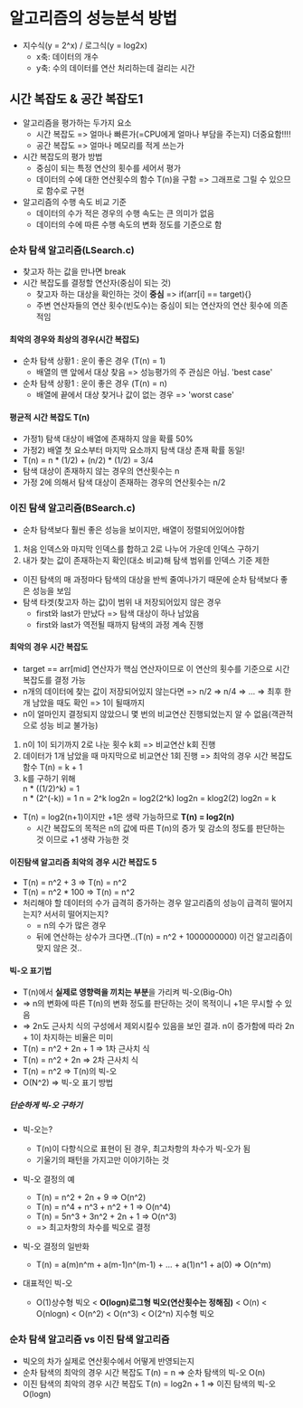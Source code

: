 # 알고리즘의 성능분석 방법

- 지수식(y = 2^x) / 로그식(y = log2x)
  - x축: 데이터의 개수
  - y축: 수의 데이터를 연산 처리하는데 걸리는 시간

## 시간 복잡도 & 공간 복잡도1

- 알고리즘을 평가하는 두가지 요소
  - 시간 복잡도 => 얼마나 빠른가(=CPU에게 얼마나 부담을 주는지) 더중요함!!!!
  - 공간 복잡도 => 얼마나 메모리를 적게 쓰는가
- 시간 복잡도의 평가 방법
  - 중심이 되는 특정 연산의 횟수를 세어서 평가
  - 데이터의 수에 대한 연산횟수의 함수 T(n)을 구함 => 그래프로 그릴 수 있으므로 함수로 구현
- 알고리즘의 수행 속도 비교 기준
  - 데이터의 수가 적은 경우의 수행 속도는 큰 의미가 없음
  - 데이터의 수에 따른 수행 속도의 변화 정도를 기준으로 함

### 순차 탐색 알고리즘(LSearch.c)

- 찾고자 하는 값을 만나면 break
- 시간 복잡도를 결정할 연산자(중심이 되는 것)
  - 찾고자 하는 대상을 확인하는 것이 **중심** => if(arr[i] == target){}
  - 주변 연산자들의 연산 횟수(빈도수)는 중심이 되는 연산자의 연산 횟수에 의존적임

#### 최악의 경우와 최상의 경우(시간 복잡도)

- 순차 탐색 상황1 : 운이 좋은 경우 (T(n) = 1)
  - 배열의 맨 앞에서 대상 찾음 => 성능평가의 주 관심은 아님. 'best case'
- 순차 탐색 상황1 : 운이 좋은 경우 (T(n) = n)
  - 배열에 끝에서 대상 찾거나 값이 없는 경우 => 'worst case'

#### 평균적 시간 복잡도 T(n)

- 가정1) 탐색 대상이 배열에 존재하지 않을 확률 50%
- 가정2) 배열 첫 요소부터 마지막 요소까지 탐색 대상 존재 확률 동일!
- T(n) = n \* (1/2) + (n/2) \* (1/2) = 3/4
- 탐색 대상이 존재하지 않는 경우의 연산횟수는 n
- 가정 2에 의해서 탐색 대상이 존재하는 경우의 연산횟수는 n/2

### 이진 탐색 알고리즘(BSearch.c)

- 순차 탐색보다 훨씬 좋은 성능을 보이지만, 배열이 정렬되어있어야함

1. 처음 인덱스와 마지막 인덱스를 합하고 2로 나누어 가운데 인덱스 구하기
2. 내가 찾는 값이 존재하는지 확인(대소 비교)해 탐색 범위를 인덱스 기준 제한

- 이진 탐색의 매 과정마다 탐색의 대상을 반씩 줄여나가기 때문에 순차 탐색보다 좋은 성능을 보임
- 탐색 타겟(찾고자 하는 값)이 범위 내 저장되어있지 않은 경우
  - first와 last가 만났다 => 탐색 대상이 하나 남았음
  - first와 last가 역전될 때까지 탐색의 과정 계속 진행

#### 최악의 경우 시간 복잡도

- target == arr[mid] 연산자가 핵심 연산자이므로 이 연산의 횟수를 기준으로 시간 복잡도를 결정 가능
- n개의 데이터에 찾는 값이 저장되어있지 않는다면 => n/2 => n/4 => ... => 최후 한개 남았을 때도 확인 => 1이 될때까지
- n이 얼마인지 결정되지 않았으니 몇 번의 비교연산 진행되었는지 알 수 없음(객관적으로 성능 비교 불가능)

1. n이 1이 되기까지 2로 나눈 횟수 k회 => 비교연산 k회 진행
2. 데이터가 1개 남았을 때 마지막으로 비교연산 1회 진행
   => 최악의 경우 시간 복잡도 함수 T(n) = k + 1
3. k를 구하기 위해  
   n \* ((1/2)^k) = 1  
   n \* (2^(-k)) = 1
   n = 2^k
   log2n = log2(2^k)
   log2n = klog2(2)
   log2n = k

- T(n) = log2(n+1)이지만 +1은 생략 가능하므로 **T(n) = log2(n)**
  - 시간 복잡도의 목적은 n의 값에 따른 T(n)의 증가 및 감소의 정도를 판단하는 것 이므로 +1 생략 가능한 것

#### 이진탐색 알고리즘 최악의 경우 시간 복잡도 5

- T(n) = n^2 + 3 => T(n) = n^2
- T(n) = n^2 \* 100 => T(n) = n^2
- 처리해야 할 데이터의 수가 급격히 증가하는 경우 알고리즘의 성능이 급격히 떨어지는지? 서서히 떨어지는지?
  - = n의 수가 많은 경우
  - 뒤에 연산하는 상수가 크다면..(T(n) = n^2 + 1000000000) 이건 알고리즘이 맞지 않은 것..

#### 빅-오 표기법

- T(n)에서 **실제로 영향력을 끼치는 부분**을 가리켜 빅-오(Big-Oh)
- => n의 변화에 따른 T(n)의 변화 정도를 판단하는 것이 목적이니 +1은 무시할 수 있음
- => 2n도 근사치 식의 구성에서 제외시킬수 있음을 보인 결과. n이 증가함에 따라 2n + 1이 차지하는 비율은 미미
- T(n) = n^2 + 2n + 1 => 1차 근사치 식
- T(n) = n^2 + 2n => 2차 근사치 식
- T(n) = n^2 => T(n)의 빅-오
- O(N^2) => 빅-오 표기 방법

##### 단순하게 빅-오 구하기

- 빅-오는?
  - T(n)이 다항식으로 표현이 된 경우, 최고차항의 차수가 빅-오가 됨
  - 기울기의 패턴을 가지고만 이야기하는 것
- 빅-오 결정의 예
  - T(n) = n^2 + 2n + 9 => O(n^2)
  - T(n) = n^4 + n^3 + n^2 + 1 => O(n^4)
  - T(n) = 5n^3 + 3n^2 + 2n + 1 => O(n^3)
  - => 최고차항의 차수를 빅오로 결정
- 빅-오 결정의 일반화

  - T(n) = a(m)n^m + a(m-1)n^(m-1) + ... + a(1)n^1 + a(0) => O(n^m)

- 대표적인 빅-오
  - O(1)상수형 빅오 < **O(logn)로그형 빅오(연산횟수는 정해짐)** < O(n) < O(nlogn) < O(n^2) < O(n^3) < O(2^n) 지수형 빅오

### 순차 탐색 알고리즘 vs 이진 탐색 알고리즘

- 빅오의 차가 실제로 연산횟수에서 어떻게 반영되는지
- 순차 탐색의 최악의 경우 시간 복잡도 T(n) = n => 순차 탐색의 빅-오 O(n)
- 이진 탐색의 최악의 경우 시간 복잡도 T(n) = log2n + 1 => 이진 탐색의 빅-오 O(logn)
